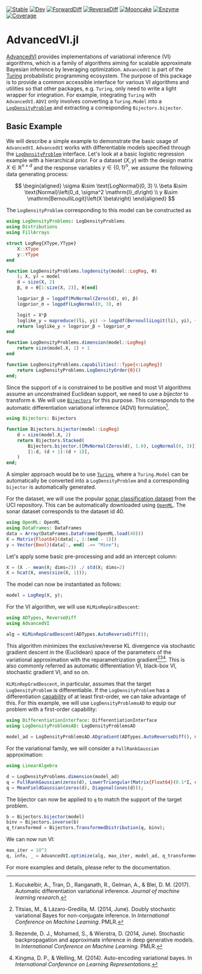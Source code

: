 [![Stable](https://img.shields.io/badge/docs-stable-blue.svg)](https://turinglang.org/AdvancedVI.jl/stable/)
[![Dev](https://img.shields.io/badge/docs-dev-blue.svg)](https://turinglang.org/AdvancedVI.jl/dev/)
[![ForwardDiff](https://github.com/TuringLang/AdvancedVI.jl/actions/workflows/ForwardDiff.yml/badge.svg?branch=main)](https://github.com/TuringLang/AdvancedVI.jl/actions/workflows/ForwardDiff.yml?query=branch%3Amain)
[![ReverseDiff](https://github.com/TuringLang/AdvancedVI.jl/actions/workflows/ReverseDiff.yml/badge.svg?branch=main)](https://github.com/TuringLang/AdvancedVI.jl/actions/workflows/ReverseDiff.yml?query=branch%3Amain)
[![Mooncake](https://github.com/TuringLang/AdvancedVI.jl/actions/workflows/Mooncake.yml/badge.svg?branch=main)](https://github.com/TuringLang/AdvancedVI.jl/actions/workflows/Mooncake.yml?query=branch%3Amain)
[![Enzyme](https://github.com/TuringLang/AdvancedVI.jl/actions/workflows/Enzyme.yml/badge.svg?branch=main)](https://github.com/TuringLang/AdvancedVI.jl/actions/workflows/Enzyme.yml?query=branch%3Amain)
[![Coverage](https://codecov.io/gh/TuringLang/AdvancedVI.jl/branch/main/graph/badge.svg)](https://codecov.io/gh/TuringLang/AdvancedVI.jl)

# AdvancedVI.jl

[AdvancedVI](https://github.com/TuringLang/AdvancedVI.jl) provides implementations of variational inference (VI) algorithms, which is a family of algorithms aiming for scalable approximate Bayesian inference by leveraging optimization.
`AdvancedVI` is part of the [Turing](https://turinglang.org/stable/) probabilistic programming ecosystem.
The purpose of this package is to provide a common accessible interface for various VI algorithms and utilities so that other packages, e.g. `Turing`, only need to write a light wrapper for integration.
For example, integrating `Turing` with `AdvancedVI.ADVI` only involves converting a `Turing.Model` into a [`LogDensityProblem`](https://github.com/tpapp/LogDensityProblems.jl) and extracting a corresponding `Bijectors.bijector`.

## Basic Example

We will describe a simple example to demonstrate the basic usage of `AdvancedVI`.
`AdvancedVI` works with differentiable models specified through the [`LogDensityProblem`](https://github.com/tpapp/LogDensityProblems.jl) interface.
Let's look at a basic logistic regression example with a hierarchical prior.
For a dataset $(X, y)$ with the design matrix $X \in \mathbb{R}^{n \times d}$ and the response variables $y \in \{0, 1\}^n$, we assume the following data generating process:

$$
\begin{aligned}
\sigma &\sim \text{LogNormal}(0, 3) \\
\beta &\sim \text{Normal}\left(0_d, \sigma^2 \mathrm{I}_d\right) \\
y &\sim \mathrm{BernoulliLogit}\left(X \beta\right)
\end{aligned}
$$

The `LogDensityProblem` corresponding to this model can be constructed as

```julia
using LogDensityProblems: LogDensityProblems
using Distributions
using FillArrays

struct LogReg{XType,YType}
    X::XType
    y::YType
end

function LogDensityProblems.logdensity(model::LogReg, θ)
    (; X, y) = model
    d = size(X, 2)
    β, σ = θ[1:size(X, 2)], θ[end]

    logprior_β = logpdf(MvNormal(Zeros(d), σ), β)
    logprior_σ = logpdf(LogNormal(0, 3), σ)

    logit = X*β
    loglike_y = mapreduce((li, yi) -> logpdf(BernoulliLogit(li), yi), +, logit, y)
    return loglike_y + logprior_β + logprior_σ
end

function LogDensityProblems.dimension(model::LogReg)
    return size(model.X, 2) + 1
end

function LogDensityProblems.capabilities(::Type{<:LogReg})
    return LogDensityProblems.LogDensityOrder{0}()
end;
```

Since the support of `σ` is constrained to be positive and most VI algorithms assume an unconstrained Euclidean support, we need to use a *bijector* to transform `θ`.
We will use [`Bijectors`](https://github.com/TuringLang/Bijectors.jl) for this purpose.
This corresponds to the automatic differentiation variational inference (ADVI) formulation[^KTRGB2017].

```julia
using Bijectors: Bijectors

function Bijectors.bijector(model::LogReg)
    d = size(model.X, 2)
    return Bijectors.Stacked(
        Bijectors.bijector.([MvNormal(Zeros(d), 1.0), LogNormal(0, 3)]),
        [1:d, (d + 1):(d + 1)],
    )
end;
```

A simpler approach would be to use [`Turing`](https://github.com/TuringLang/Turing.jl), where a `Turing.Model` can be automatically be converted into a `LogDensityProblem` and a corresponding `bijector` is automatically generated.

For the dataset, we will use the popular [sonar classification dataset](https://archive.ics.uci.edu/dataset/151/connectionist+bench+sonar+mines+vs+rocks) from the UCI repository.
This can be automatically downloaded using [`OpenML`](https://github.com/JuliaAI/OpenML.jl).
The sonar dataset corresponds to the dataset id 40.

```julia
using OpenML: OpenML
using DataFrames: DataFrames
data = Array(DataFrames.DataFrame(OpenML.load(40)))
X = Matrix{Float64}(data[:, 1:(end - 1)])
y = Vector{Bool}(data[:, end] .== "Mine");
```

Let's apply some basic pre-processing and add an intercept column:

```julia
X = (X .- mean(X; dims=2)) ./ std(X; dims=2)
X = hcat(X, ones(size(X, 1)));
```

The model can now be instantiated as follows:

```julia
model = LogReg(X, y);
```

For the VI algorithm, we will use `KLMinRepGradDescent`:

```julia
using ADTypes, ReverseDiff
using AdvancedVI

alg = KLMinRepGradDescent(ADTypes.AutoReverseDiff());
```

This algorithm minimizes the exclusive/reverse KL divergence via stochastic gradient descent in the (Euclidean) space of the parameters of the variational approximation with the reparametrization gradient[^TL2014][^RMW2014][^KW2014].
This is also commonly referred as automatic differentiation VI, black-box VI, stochastic gradient VI, and so on.

`KLMinRepGradDescent`, in particular, assumes that the target `LogDensityProblem` is differentiable.
If the `LogDensityProblem` has a differentiation [capability](https://www.tamaspapp.eu/LogDensityProblems.jl/dev/#LogDensityProblems.capabilities) of at least first-order, we can take advantage of this.
For this example, we will use `LogDensityProblemsAD` to equip our problem with a first-order capability:

```julia
using DifferentiationInterface: DifferentiationInterface
using LogDensityProblemsAD: LogDensityProblemsAD

model_ad = LogDensityProblemsAD.ADgradient(ADTypes.AutoReverseDiff(), model);
```

For the variational family, we will consider a `FullRankGaussian` approximation:

```julia
using LinearAlgebra

d = LogDensityProblems.dimension(model_ad)
q = FullRankGaussian(zeros(d), LowerTriangular(Matrix{Float64}(0.1*I, d, d)))
q = MeanFieldGaussian(zeros(d), Diagonal(ones(d)));
```

The bijector can now be applied to `q` to match the support of the target problem.

```julia
b = Bijectors.bijector(model)
binv = Bijectors.inverse(b)
q_transformed = Bijectors.TransformedDistribution(q, binv);
```

We can now run VI:

```julia
max_iter = 10^3
q, info, _ = AdvancedVI.optimize(alg, max_iter, model_ad, q_transformed;);
```

For more examples and details, please refer to the documentation.

[^TL2014]: Titsias, M., & Lázaro-Gredilla, M. (2014, June). Doubly stochastic variational Bayes for non-conjugate inference. In *International Conference on Machine Learning*. PMLR.
[^RMW2014]: Rezende, D. J., Mohamed, S., & Wierstra, D. (2014, June). Stochastic backpropagation and approximate inference in deep generative models. In *International Conference on Machine Learning*. PMLR.
[^KW2014]: Kingma, D. P., & Welling, M. (2014). Auto-encoding variational bayes. In *International Conference on Learning Representations*.
[^KTRGB2017]: Kucukelbir, A., Tran, D., Ranganath, R., Gelman, A., & Blei, D. M. (2017). Automatic differentiation variational inference. *Journal of machine learning research*.
